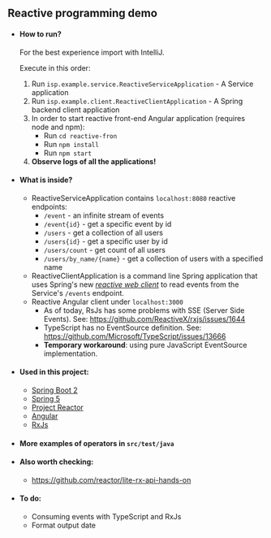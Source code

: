 ## Reactive programming demo

* #### How to run?
    For the best experience import with IntelliJ.
    
    Execute in this order:
    1. Run `isp.example.service.ReactiveServiceApplication` - A Service application 
    2. Run `isp.example.client.ReactiveClientApplication` - A Spring backend client application
    3. In order to start reactive front-end Angular application (requires node and npm):
        * Run `cd reactive-fron`
        * Run `npm install`
        * Run `npm start`
    4. **Observe logs of all the applications!**

* #### What is inside?
    * ReactiveServiceApplication contains `localhost:8080` reactive endpoints:
        * `/event` - an infinite stream of events
        * `/event{id}` - get a specific event by id
        * `/users` - get a collection of all users
        * `/users{id}` - get a specific user by id
        * `/users/count` - get count of all users
        * `/users/by_name/{name}` - get a collection of users with a specified name
    * ReactiveClientApplication is a command line Spring application that uses Spring's new 
    [_reactive web client_](http://docs.spring.io/spring-framework/docs/5.0.0.BUILD-SNAPSHOT/spring-framework-reference/html/web-reactive.html)
    to read events from the Service's `/events` endpoint.
    * Reactive Angular client under `localhost:3000`
        * As of today, RsJs has some problems with SSE (Server Side Events). See: https://github.com/ReactiveX/rxjs/issues/1644
        * TypeScript has no EventSource definition. See: https://github.com/Microsoft/TypeScript/issues/13666
        * **Temporary workaround**: using pure JavaScript EventSource implementation.

* #### Used in this project:
    * [Spring Boot 2](http://docs.spring.io/spring-boot/docs/2.0.0.M1/reference/htmlsingle/)
    * [Spring 5](https://spring.io/blog/2016/09/22/new-in-spring-5-functional-web-framework)
    * [Project Reactor](https://projectreactor.io/)
    * [Angular](https://angular.io/docs/ts/latest/quickstart.html)
    * [RxJs](https://github.com/Reactive-Extensions/RxJS)

* #### More examples of operators in `src/test/java`

* #### Also worth checking:
    * https://github.com/reactor/lite-rx-api-hands-on

* #### To do:
    * Consuming events with TypeScript and RxJs
    * Format output date
